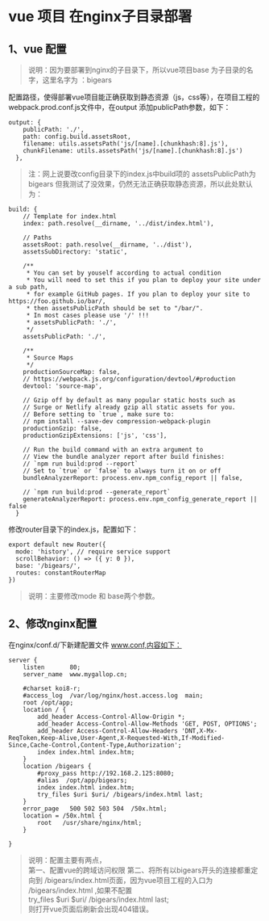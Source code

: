 # vue 项目 在nginx子目录部署

## 1、vue 配置
>说明：因为要部署到nginx的子目录下，所以vue项目base 为子目录的名字，这里名字为 ：bigears  

配置路径，使得部署vue项目能正确获取到静态资源（js，css等），在项目工程的webpack.prod.conf.js文件中，在output 添加publicPath参数，如下：
```
output: {
    publicPath: './',
    path: config.build.assetsRoot,
    filename: utils.assetsPath('js/[name].[chunkhash:8].js'),
    chunkFilename: utils.assetsPath('js/[name].[chunkhash:8].js')
  },

```
>注：网上说要改config目录下的index.js中build项的 assetsPublicPath为 bigears 但我测试了没效果，仍然无法正确获取静态资源，所以此处默认为：

```
build: {
    // Template for index.html
    index: path.resolve(__dirname, '../dist/index.html'),

    // Paths
    assetsRoot: path.resolve(__dirname, '../dist'),
    assetsSubDirectory: 'static',

    /**
     * You can set by youself according to actual condition
     * You will need to set this if you plan to deploy your site under a sub path,
     * for example GitHub pages. If you plan to deploy your site to https://foo.github.io/bar/,
     * then assetsPublicPath should be set to "/bar/".
     * In most cases please use '/' !!!
     * assetsPublicPath: './',
     */
    assetsPublicPath: './',

    /**
     * Source Maps
     */
    productionSourceMap: false,
    // https://webpack.js.org/configuration/devtool/#production
    devtool: 'source-map',

    // Gzip off by default as many popular static hosts such as
    // Surge or Netlify already gzip all static assets for you.
    // Before setting to `true`, make sure to:
    // npm install --save-dev compression-webpack-plugin
    productionGzip: false,
    productionGzipExtensions: ['js', 'css'],

    // Run the build command with an extra argument to
    // View the bundle analyzer report after build finishes:
    // `npm run build:prod --report`
    // Set to `true` or `false` to always turn it on or off
    bundleAnalyzerReport: process.env.npm_config_report || false,

    // `npm run build:prod --generate_report`
    generateAnalyzerReport: process.env.npm_config_generate_report || false
  }

```

修改router目录下的index.js，配置如下：

```
export default new Router({
  mode: 'history', // require service support
  scrollBehavior: () => ({ y: 0 }),
  base: '/bigears/',
  routes: constantRouterMap
})

```

>说明：主要修改mode 和 base两个参数。

## 2、修改nginx配置
在nginx/conf.d/下新建配置文件 www.conf,内容如下：
```
server {
    listen       80;
    server_name  www.mygallop.cn;

    #charset koi8-r;
    #access_log  /var/log/nginx/host.access.log  main;
    root /opt/app;
    location / {
        add_header Access-Control-Allow-Origin *;
        add_header Access-Control-Allow-Methods 'GET, POST, OPTIONS';
        add_header Access-Control-Allow-Headers 'DNT,X-Mx-ReqToken,Keep-Alive,User-Agent,X-Requested-With,If-Modified-Since,Cache-Control,Content-Type,Authorization';
        index index.html index.htm;
    }
    location /bigears {
        #proxy_pass http://192.168.2.125:8080;
        #alias  /opt/app/bigears;
        index index.html index.htm;
        try_files $uri $uri/ /bigears/index.html last;
    }
    error_page   500 502 503 504  /50x.html;
    location = /50x.html {
        root   /usr/share/nginx/html;
    }

}

```

>说明：配置主要有两点，  
第一、配置vue的跨域访问权限
第二、将所有以bigears开头的连接都重定向到 /bigears/index.html页面，因为vue项目工程的入口为 /bigears/index.html ,如果不配置  
try_files $uri $uri/ /bigears/index.html last;  
则打开vue页面后刷新会出现404错误。
